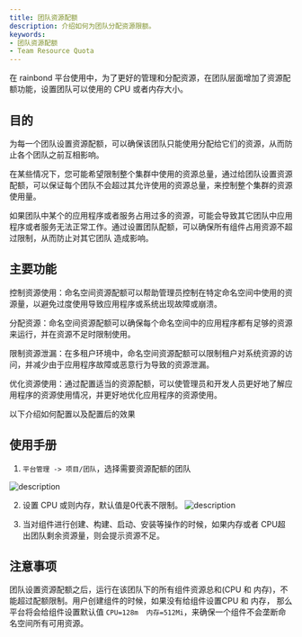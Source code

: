 ```yaml
---
title: 团队资源配额
description: 介绍如何为团队分配资源限额。
keywords:
- 团队资源配额
- Team Resource Quota
---
```


在 rainbond 平台使用中，为了更好的管理和分配资源，在团队层面增加了资源配额功能，设置团队可以使用的 CPU 或者内存大小。

## 目的

为每一个团队设置资源配额，可以确保该团队只能使用分配给它们的资源，从而防止各个团队之前互相影响。

在某些情况下，您可能希望限制整个集群中使用的资源总量，通过给团队设置资源配额，可以保证每个团队不会超过其允许使用的资源总量，来控制整个集群的资源使用量。

如果团队中某个的应用程序或者服务占用过多的资源，可能会导致其它团队中应用程序或者服务无法正常工作。通过设置团队配额，可以确保所有组件占用资源不超过限制，从而防止对其它团队
造成影响。

## 主要功能

控制资源使用：命名空间资源配额可以帮助管理员控制在特定命名空间中使用的资源量，以避免过度使用导致应用程序或系统出现故障或崩溃。

分配资源：命名空间资源配额可以确保每个命名空间中的应用程序都有足够的资源来运行，并在资源不足时限制使用。

限制资源泄漏：在多租户环境中，命名空间资源配额可以限制租户对系统资源的访问，并减少由于应用程序故障或恶意行为导致的资源泄漏。

优化资源使用：通过配置适当的资源配额，可以使管理员和开发人员更好地了解应用程序的资源使用情况，并更好地优化应用程序的资源使用。

以下介绍如何配置以及配置后的效果

## 使用手册

1. `平台管理 -> 项目/团队`，选择需要资源配额的团队

![description](https://grstatic.oss-cn-shanghai.aliyuncs.com/docs/enterprise-app/team-resource/team-resource.png)

2. 设置 CPU 或则内存，默认值是0代表不限制。
![description](https://grstatic.oss-cn-shanghai.aliyuncs.com/docs/enterprise-app/team-resource/quota.png)

3. 当对组件进行创建、构建、启动、安装等操作的时候，如果内存或者 CPU超出团队剩余资源量，则会提示资源不足。

## 注意事项

团队设置资源配额之后，运行在该团队下的所有组件资源总和(CPU 和 内存)，不能超过配额限制。用户创建组件的时候，如果没有给组件设置CPU 和 内存，
那么平台将会给组件设置默认值 `CPU=128m  内存=512Mi`，来确保一个组件不会垄断命名空间所有可用资源。